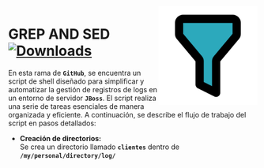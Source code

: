 <img width="200" src="img/funnel-svgrepo-com.svg" align="right"/>

# **GREP AND SED** [![Downloads](https://img.shields.io/badge/grep_and_sed-you_like-blue?style=for-the-badge&logo=linux&labelColor=%23797EF6&color=%234ADEDE)](http://pepy.tech/count/shallow-backup)

<div style="flex: 50%;">
        <p>
            En esta rama de <strong><code>GitHub</code></strong>, se encuentra un script de shell diseñado para
            simplificar y automatizar la gestión de registros de logs en un entorno de servidor
            <strong><code>JBoss</code></strong>. El script realiza una serie de tareas esenciales de manera organizada y
            eficiente. A continuación, se describe el flujo de trabajo del script en pasos detallados:
        </p>
        <ul>
            <li>
                <strong>Creación de directorios:</strong><br>
                Se crea un directorio llamado <strong><code>clientes</strong></code> dentro de <strong><code>/my/personal/directory/log/</strong></code>
            </li>
        </ul>
    </div>
</div>
